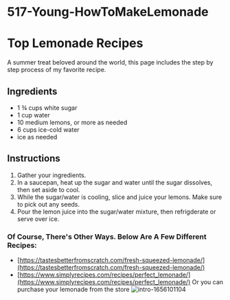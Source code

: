 # 517-Young-HowToMakeLemonade
# Top Lemonade Recipes
A summer treat beloved around the world, this page includes the step by step process of my favorite recipe.
## Ingredients
* 1 ¾ cups white sugar
* 1 cup water
* 10 medium lemons, or more as needed
* 6 cups ice-cold water
* ice as needed
## Instructions
1. Gather your ingredients.
2. In a saucepan, heat up the sugar and water until the sugar dissolves, then set aside to cool.
3. While the sugar/water is cooling, slice and juice your lemons. Make sure to pick out any seeds.
4. Pour the lemon juice into the sugar/water mixture, then refrigderate or serve over ice.

### Of Course, There's Other Ways. Below Are A Few Different Recipes:
* [https://tastesbetterfromscratch.com/fresh-squeezed-lemonade/](https://tastesbetterfromscratch.com/fresh-squeezed-lemonade/)
* [https://www.simplyrecipes.com/recipes/perfect_lemonade/](https://www.simplyrecipes.com/recipes/perfect_lemonade/)
Or you can purchase your lemonade from the store
![intro-1656101104](https://github.com/user-attachments/assets/e32e4ff5-d897-48ca-a4d1-1ccf059b9119)
